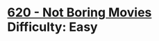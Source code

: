 # [620 - Not Boring Movies](https://leetcode.com/problems/not-boring-movies/) </br> Difficulty: Easy